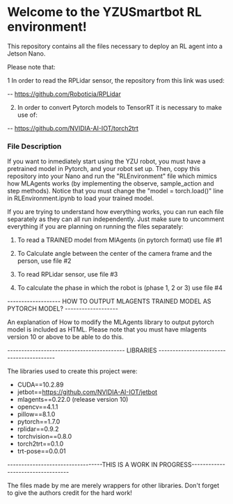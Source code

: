 # Welcome to the YZUSmartbot RL environment! 

This repository contains all the files necessary to deploy an RL agent into a Jetson Nano.

Please note that:

1 In order to read the RPLidar sensor, the repository from this link was used: 

-- https://github.com/Roboticia/RPLidar

2. In order to convert Pytorch models to TensorRT it is necessary to make use of:

-- https://github.com/NVIDIA-AI-IOT/torch2trt


### File Description 

If you want to inmediately start using the YZU robot, you must have a pretrained model in Pytorch,
and your robot set up. Then, copy this repository into your Nano and run the "RLEnvironment" file
which mimics how MLAgents works (by implementing the observe, sample_action and step methods). 
Notice that you must change the "model = torch.load()" line in RLEnvironment.ipynb to load your
trained model.

If you are trying to understand how everything works, you can run each file separately as they
can all run independently. Just make sure to uncomment everything if you are planning on running
the files separately:

1. To read a TRAINED model from MlAgents (in pytorch format) use file #1

2. To Calculate angle between the center of the camera frame and the person, use file #2

3. To read RPLidar sensor, use file #3

4. To calculate the phase in which the robot is (phase 1, 2 or 3) use file #4

------------------- HOW TO OUTPUT MLAGENTS TRAINED MODEL AS PYTORCH MODEL? ------------------- 

An explanation of How to modify the MLAgents library to output pytorch model is included as HTML.
Please note that you must have mlagents version 10 or above to be able to do this. 

------------------------------------------ LIBRARIES -----------------------------------------

The libraries used to create this project were:

+ CUDA==10.2.89
+ jetbot==https://github.com/NVIDIA-AI-IOT/jetbot
+ mlagents==0.22.0 (release version 10)
+ opencv==4.1.1
+ pillow==8.1.0
+ pytorch==1.7.0
+ rplidar==0.9.2
+ torchvision==0.8.0
+ torch2trt==0.1.0
+ trt-pose==0.0.01

----------------------------------THIS IS A WORK IN PROGRESS----------------------------------

The files made by me are merely wrappers for other libraries. Don't forget to give the authors
credit for the hard work!
